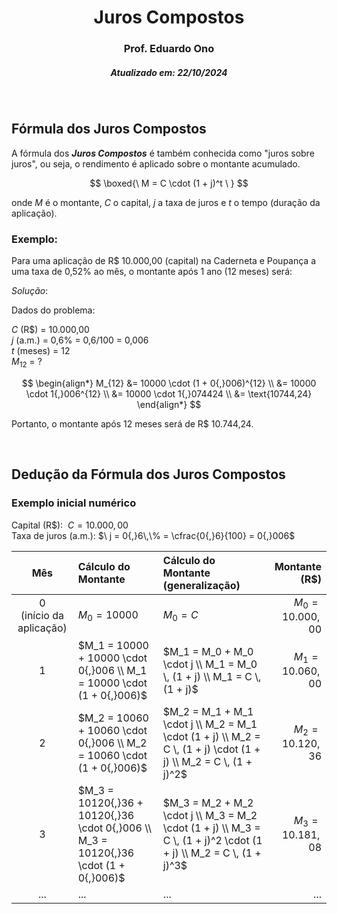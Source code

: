 <h1 align="center">Juros Compostos</h1>
<h3 align="center">Prof. Eduardo Ono</h3>
<h5 align="center">Atualizado em: 22/10/2024</h5>

&nbsp;

## Fórmula dos Juros Compostos

A fórmula dos __*Juros Compostos*__ é também conhecida como "juros sobre juros", ou seja, o rendimento é aplicado sobre o montante acumulado.

$$
\boxed{\ M = C \cdot (1 + j)^t \ }
$$

onde $M$ é o montante, $C$ o capital, $j$ a taxa de juros e $t$ o tempo (duração da aplicação).

### Exemplo:

Para uma aplicação de R\$ 10.000,00 (capital) na Caderneta e Poupança a uma taxa de 0,52\% ao mês, o montante após 1 ano (12 meses) será:

_Solução_:

Dados do problema:

$C$ (R$) = 10.000,00<br>
$j$ (a.m.) = 0,6% = 0,6/100 = 0,006<br>
$t$ (meses) = 12<br>
$M_{12}$ = ?

$$
\begin{align*}
M_{12} &= 10000 \cdot (1 + 0{,}006)^{12} \\
&= 10000 \cdot 1{,}006^{12} \\
&= 10000 \cdot 1{,}074424 \\
&= \text{10744,24}
\end{align*}
$$

Portanto, o montante após 12 meses será de R\$ 10.744,24.

&nbsp;

## Dedução da Fórmula dos Juros Compostos

### Exemplo inicial numérico

Capital (R\$): $\ C = 10.000{,}00$<br>
Taxa de juros (a.m.): $\ j = 0{,}6\,\% = \cfrac{0{,}6}{100} = 0{,}006$<br>

| Mês | Cálculo do Montante | Cálculo do Montante (generalização) | Montante (R\$) |
| :-: | :-- | :-- | --: |
| 0<br>(início da aplicação) | $M_0 = 10000$ | $M_0 = C$ | $M_0 = 10.000{,}00$ |
| 1 | $M_1 = 10000 + 10000 \cdot 0{,}006 \\ M_1 = 10000 \cdot (1 + 0{,}006)$ | $M_1 = M_0 + M_0 \cdot j \\ M_1 = M_0 \, (1 + j) \\ M_1 = C \, (1 + j)$ | $M_1 = 10.060{,}00$ |
| 2 | $M_2 = 10060 + 10060 \cdot 0{,}006 \\ M_2 = 10060 \cdot (1 + 0{,}006)$ | $M_2 = M_1 + M_1 \cdot j \\ M_2 = M_1 \cdot (1 + j) \\ M_2 = C \, (1 + j) \cdot (1 + j) \\ M_2 = C \, (1 + j)^2$ | $M_2 = 10.120{,}36$ |
| 3 | $M_3 = 10120{,}36 + 10120{,}36 \cdot 0{,}006 \\ M_3 = 10120{,}36 \cdot (1 + 0{,}006)$ | $M_3 = M_2 + M_2 \cdot j \\ M_3 = M_2 \cdot (1 + j) \\ M_3 = C \, (1 + j)^2 \cdot (1 + j) \\ M_2 = C \, (1 + j)^3$ | $M_3 = 10.181{,}08$ |
| ... | ... | ... | ... |


&nbsp;
